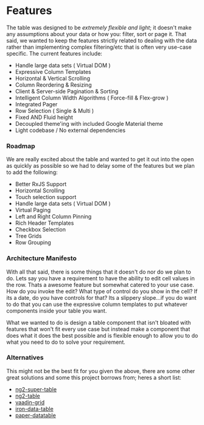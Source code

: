 # Features
The table was designed to be *extremely flexible and light*; it doesn't make any assumptions about your data or how you: filter, sort or page it. That said, we wanted to keep the features strictly related to dealing with the data rather than implementing complex filtering/etc that is often very use-case specific. The current features include:

- Handle large data sets ( Virtual DOM )
- Expressive Column Templates
- Horizontal & Vertical Scrolling
- Column Reordering & Resizing
- Client & Server-side Pagination & Sorting
- Intelligent Column Width Algorithms ( Force-fill & Flex-grow )
- Integrated Pager
- Row Selection ( Single & Multi )
- Fixed AND Fluid height
- Decoupled theme'ing with included Google Material theme
- Light codebase / No external dependencies

### Roadmap
We are really excited about the table and wanted to get it out into the open as quickly as possible so we had to delay some of the features but we plan to add the following:

- Better RxJS Support
- Horizontal Scrolling
- Touch selection support
- Handle large data sets ( Virtual DOM )
- Virtual Paging
- Left and Right Column Pinning
- Rich Header Templates
- Checkbox Selection
- Tree Grids
- Row Grouping

### Architecture Manifesto
With all that said, there is some things that it doesn't do nor do we plan to do. Lets say you have a requirement to have the ability to edit cell values in the row. Thats a awesome feature but somewhat catered to your use case. How do you invoke the edit? What type of control do you show in the cell? If its a date, do you have controls for that? Its a slippery slope...if you do want to do that you can use the expressive column templates to put whatever components inside your table you want.

What we wanted to do is design a table component that isn't bloated with features that won't fit every use case but instead make a component that does what it does the best possible and is flexible enough to allow you to do what you need to do to solve your requirement.

### Alternatives
This might not be the best fit for you given the above, there are some other great solutions and some this project borrows from; heres a short list:

- [ng2-super-table](https://github.com/andyperlitch/ng2-super-table)
- [ng2-table](https://github.com/valor-software/ng2-table)
- [vaadin-grid](https://github.com/vaadin/vaadin-grid)
- [iron-data-table](https://github.com/Saulis/iron-data-table/)
- [paper-datatable](https://github.com/David-Mulder/paper-datatable)
